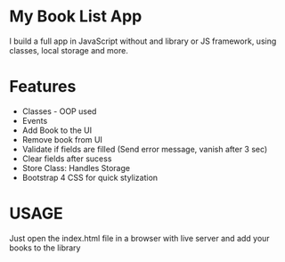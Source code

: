 # My Book List App
 I build a full app in JavaScript without and library or JS framework, using classes, local storage and more.

 # Features
- Classes - OOP used
- Events
- Add Book to the UI
- Remove book from UI
- Validate if fields are filled (Send error message, vanish after 3 sec)
- Clear fields after sucess
- Store Class: Handles Storage
- Bootstrap 4 CSS for quick stylization


# USAGE
Just open the index.html file in a browser with live server and add your books to the library
